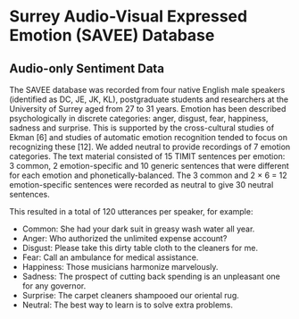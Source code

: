 # Surrey Audio-Visual Expressed Emotion (SAVEE) Database

## Audio-only Sentiment Data
The SAVEE database was recorded from four native English male speakers (identified as DC, JE, JK, KL), postgraduate students and researchers at the University of Surrey aged from 27 to 31 years. Emotion has been described psychologically in discrete categories: anger, disgust, fear, happiness, sadness and surprise. This is supported by the cross-cultural studies of Ekman [6] and studies of automatic emotion recognition tended to focus on recognizing these [12]. We added neutral to provide recordings of 7 emotion categories. The text material consisted of 15 TIMIT sentences per emotion: 3 common, 2 emotion-specific and 10 generic sentences that were different for each emotion and phonetically-balanced. The 3 common and 2 × 6 = 12 emotion-specific sentences were recorded as neutral to give 30 neutral sentences. 

This resulted in a total of 120 utterances per speaker, for example:

 - Common: She had your dark suit in greasy wash water all year.
 - Anger: Who authorized the unlimited expense account?
 - Disgust: Please take this dirty table cloth to the cleaners for me.
 - Fear: Call an ambulance for medical assistance.
 - Happiness: Those musicians harmonize marvelously.
 - Sadness: The prospect of cutting back spending is an unpleasant one for any governor.
 - Surprise: The carpet cleaners shampooed our oriental rug.
 - Neutral: The best way to learn is to solve extra problems.
